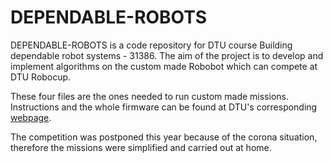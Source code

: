# DEPENDABLE-ROBOTS
DEPENDABLE-ROBOTS is a code repository for DTU course Building dependable robot systems - 31386. 
The aim of the project is to develop and implement algorithms on the custom made Robobot which 
can compete at DTU Robocup.

These four files are the ones needed to run custom made missions. Instructions and the whole firmware can be found at DTU's corresponding
[webpage](http://rsewiki.elektro.dtu.dk/index.php/Robobot).

The competition was postponed this year because of the corona situation, therefore the missions were simplified and carried out at home.
